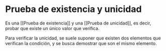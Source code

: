 # Prueba de existencia y unicidad

Es una [[Prueba de existencia]] y una [[Prueba de unicidad]], es decir, probar que existe un único valor que verifica.

Para verificar la unicidad, se suele suponer que existen dos elementos que verifican la condición, y se busca demostrar que son el mismo elemento.
